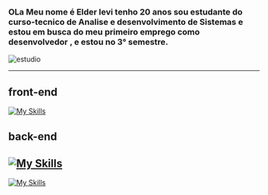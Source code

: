 ### OLa Meu nome é Elder levi tenho 20 anos sou estudante do curso-tecnico de Analise e desenvolvimento de Sistemas e estou em busca do meu primeiro emprego como desenvolvedor , e estou no 3° semestre.



![estudio](https://github.com/user-attachments/assets/6f545087-dc82-4125-a8fb-db7527b5a3fb)

----------------------------------------------------------------------------------
## front-end
[![My Skills](https://skillicons.dev/icons?i=js,html,css,vue)](https://skillicons.dev)

## back-end

[![My Skills](https://skillicons.dev/icons?i=nodejs,npm,sqlite,postman,express)](https://skillicons.dev)
----------------------------------------------------------------------------------
[![My Skills](https://skillicons.dev/icons?i=arduino)](https://skillicons.dev)


<!--
**Elder-levi/Elder-levi** is a ✨ _special_ ✨ repository because its `README.md` (this file) appears on your GitHub profile.

Here are some ideas to get you started:

- 🔭 I’m currently working on ...
- 🌱 I’m currently learning ...
- 👯 I’m looking to collaborate on ...
- 🤔 I’m looking for help with ...
- 💬 Ask me about ...
- 📫 How to reach me: ...
- 😄 Pronouns: ...
- ⚡ Fun fact: ...
-->
